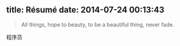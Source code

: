 title: Résumé
date: 2014-07-24 00:13:43
---


>All things, hope to beauty, to be a beautiful thing, never fade.

程序员





